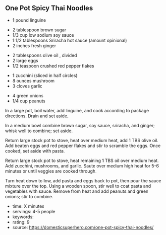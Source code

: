 One Pot Spicy Thai Noodles
-----

- 1 pound linguine
<!-- -->
- 2 tablespoon brown sugar
- 1/3 cup low sodium soy sauce
- 1 1/2 tablespoons Sriracha hot sauce (amount opinional)
- 2 inches fresh ginger
<!-- -->
- 2 tablespoons olive oil , divided
- 2 large eggs
- 1/2 teaspoon crushed red pepper flakes
<!-- -->
- 1 zucchini (sliced in half circles)
- 8 ounces mushroom
- 3 cloves garlic
<!-- -->
- 4 green onions
- 1/4 cup peanuts

In a large pot, boil water, add linguine, and cook according to package directions. Drain and set aside.

In a medium bowl combine brown sugar, soy sauce, sriracha, and ginger; whisk well to combine; set aside.

Return large stock pot to stove, heat over medium heat, add 1 TBS olive oil. Add beaten eggs and red pepper flakes and stir to scramble the eggs. Once cooked, set aside with pasta.

Return large stock pot to stove, heat remaining 1 TBS oil over medium heat. Add zucchini, mushrooms, and garlic. Saute over medium high heat for 5-6 minutes or until veggies are cooked through.

Turn heat down to low, add pasta and eggs back to pot, then pour the sauce mixture over the top. Using a wooden spoon, stir well to coat pasta and vegetables with sauce. Remove from heat and add peanuts and green onions; stir to combine.

- time: X minutes
- servings: 4-5 people
- keywords:
- rating: 9
- source: https://domesticsuperhero.com/one-pot-spicy-thai-noodles/